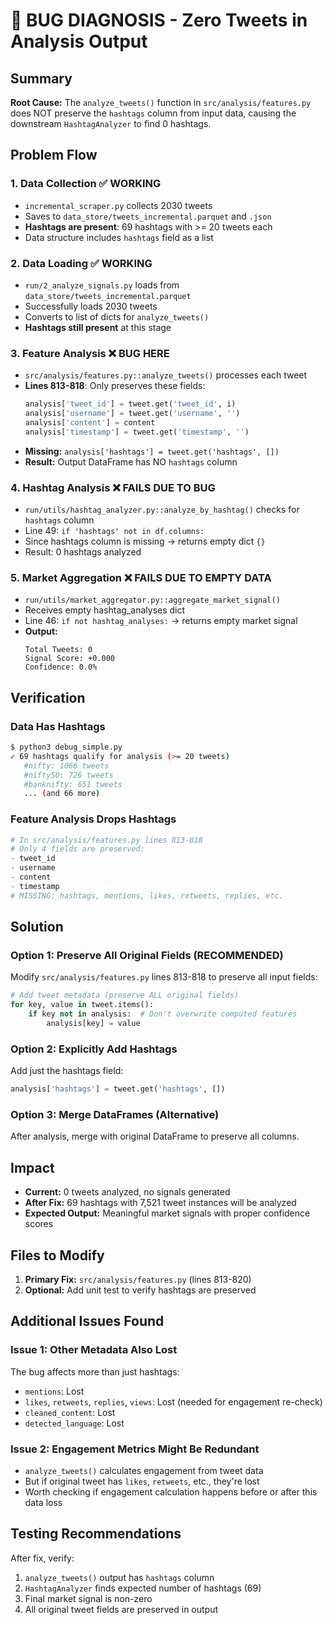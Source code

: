 # 🐛 BUG DIAGNOSIS - Zero Tweets in Analysis Output

## Summary
**Root Cause:** The `analyze_tweets()` function in `src/analysis/features.py` does NOT preserve the `hashtags` column from input data, causing the downstream `HashtagAnalyzer` to find 0 hashtags.

## Problem Flow

### 1. Data Collection ✅ WORKING
- `incremental_scraper.py` collects 2030 tweets
- Saves to `data_store/tweets_incremental.parquet` and `.json`
- **Hashtags are present**: 69 hashtags with >= 20 tweets each
- Data structure includes `hashtags` field as a list

### 2. Data Loading ✅ WORKING
- `run/2_analyze_signals.py` loads from `data_store/tweets_incremental.parquet`
- Successfully loads 2030 tweets
- Converts to list of dicts for `analyze_tweets()`
- **Hashtags still present** at this stage

### 3. Feature Analysis ❌ **BUG HERE**
- `src/analysis/features.py::analyze_tweets()` processes each tweet
- **Lines 813-818**: Only preserves these fields:
  ```python
  analysis['tweet_id'] = tweet.get('tweet_id', i)
  analysis['username'] = tweet.get('username', '')
  analysis['content'] = content
  analysis['timestamp'] = tweet.get('timestamp', '')
  ```
- **Missing:** `analysis['hashtags'] = tweet.get('hashtags', [])`
- **Result:** Output DataFrame has NO `hashtags` column

### 4. Hashtag Analysis ❌ FAILS DUE TO BUG
- `run/utils/hashtag_analyzer.py::analyze_by_hashtag()` checks for `hashtags` column
- Line 49: `if 'hashtags' not in df.columns:`
- Since hashtags column is missing → returns empty dict `{}`
- Result: 0 hashtags analyzed

### 5. Market Aggregation ❌ FAILS DUE TO EMPTY DATA
- `run/utils/market_aggregator.py::aggregate_market_signal()`
- Receives empty hashtag_analyses dict
- Line 46: `if not hashtag_analyses:` → returns empty market signal
- **Output:**
  ```
  Total Tweets: 0
  Signal Score: +0.000
  Confidence: 0.0%
  ```

## Verification

### Data Has Hashtags
```bash
$ python3 debug_simple.py
✓ 69 hashtags qualify for analysis (>= 20 tweets)
   #nifty: 1066 tweets
   #nifty50: 726 tweets
   #banknifty: 651 tweets
   ... (and 66 more)
```

### Feature Analysis Drops Hashtags
```python
# In src/analysis/features.py lines 813-818
# Only 4 fields are preserved:
- tweet_id
- username  
- content
- timestamp
# MISSING: hashtags, mentions, likes, retweets, replies, etc.
```

## Solution

### Option 1: Preserve All Original Fields (RECOMMENDED)
Modify `src/analysis/features.py` lines 813-818 to preserve all input fields:

```python
# Add tweet metadata (preserve ALL original fields)
for key, value in tweet.items():
    if key not in analysis:  # Don't overwrite computed features
        analysis[key] = value
```

### Option 2: Explicitly Add Hashtags
Add just the hashtags field:

```python
analysis['hashtags'] = tweet.get('hashtags', [])
```

### Option 3: Merge DataFrames (Alternative)
After analysis, merge with original DataFrame to preserve all columns.

## Impact
- **Current:** 0 tweets analyzed, no signals generated
- **After Fix:** 69 hashtags with 7,521 tweet instances will be analyzed
- **Expected Output:** Meaningful market signals with proper confidence scores

## Files to Modify
1. **Primary Fix:** `src/analysis/features.py` (lines 813-820)
2. **Optional:** Add unit test to verify hashtags are preserved

## Additional Issues Found

### Issue 1: Other Metadata Also Lost
The bug affects more than just hashtags:
- `mentions`: Lost
- `likes`, `retweets`, `replies`, `views`: Lost (needed for engagement re-check)
- `cleaned_content`: Lost
- `detected_language`: Lost

### Issue 2: Engagement Metrics Might Be Redundant
- `analyze_tweets()` calculates engagement from tweet data
- But if original tweet has `likes`, `retweets`, etc., they're lost
- Worth checking if engagement calculation happens before or after this data loss

## Testing Recommendations
After fix, verify:
1. `analyze_tweets()` output has `hashtags` column
2. `HashtagAnalyzer` finds expected number of hashtags (69)
3. Final market signal is non-zero
4. All original tweet fields are preserved in output
